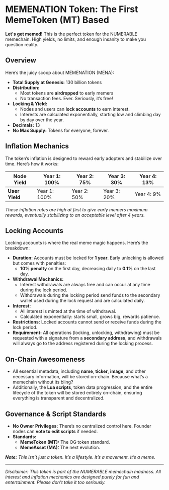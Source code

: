 # MEMENATION Token: The First MemeToken (MT) Based

**Let's get memed!** This is the perfect token for the NUMERABLE memechain. High yields, no limits, and enough insanity to make you question reality.

## Overview

Here’s the juicy scoop about MEMENATION (MENA):

- **Total Supply at Genesis:** 130 billion tokens
- **Distribution:**
  - Most tokens are **airdropped** to early memers
  - No transaction fees. Ever. Seriously, it’s free!
- **Locking & Yield:**
  - Nodes and users can **lock accounts** to earn interest.
  - Interests are calculated exponentially, starting low and climbing day by day over the year.
- **Decimals:** 13
- **No Max Supply:** Tokens for everyone, forever.

## Inflation Mechanics

The token’s inflation is designed to reward early adopters and stabilize over time. Here’s how it works:

| **Node Yield**  | Year 1: 100% | Year 2: 75% | Year 3: 30% | Year 4: 13% |
|------------------|-------------|-------------|-------------|-------------|
| **User Yield**  | Year 1: 100% | Year 2: 50% | Year 3: 20% | Year 4: 9%  |

*These inflation rates are high at first to give early memers maximum rewards, eventually stabilizing to an acceptable level after 4 years.*

## Locking Accounts

Locking accounts is where the real meme magic happens. Here’s the breakdown:

- **Duration:** Accounts must be locked for **1 year**. Early unlocking is allowed but comes with penalties:
  - **10% penalty** on the first day, decreasing daily to **0.1%** on the last day.
- **Withdrawal Mechanics:**
  - Interest withdrawals are always free and can occur at any time during the lock period.
  - Withdrawals during the locking period send funds to the secondary wallet used during the lock request and are calculated daily.
- **Interest:**
  - All interest is minted at the time of withdrawal.
  - Calculated exponentially: starts small, grows big, rewards patience.
- **Restrictions:** Locked accounts cannot send or receive funds during the lock period.
- **Requirement:** All operations (locking, unlocking, withdrawing) must be requested with a signature from a **secondary address**, and withdrawals will always go to the address registered during the locking process.

## On-Chain Awesomeness

- All essential metadata, including **name**, **ticker**, **image**, and other necessary information, will be stored on-chain. Because what’s a memechain without its bling?
- Additionally, the **Lua scripts**, token data progression, and the entire lifecycle of the token will be stored entirely on-chain, ensuring everything is transparent and decentralized.

## Governance & Script Standards

- **No Owner Privileges:** There’s no centralized control here. Founder nodes can **vote to edit scripts** if needed.
- **Standards:**
  - **MemeToken (MT):** The OG token standard.
  - **MemeAsset (MA):** The next evolution.

***Note:** This isn’t just a token. It’s a lifestyle. It’s a movement. It’s a meme.*

---

*Disclaimer: This token is part of the NUMERABLE memechain madness. All interest and inflation mechanics are designed purely for fun and entertainment. Please don’t take it too seriously.*